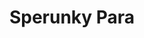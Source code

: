 ---
slug: sperunky-para-1738
title: Sperunky Para
description: "Sperunky Para is an exciting online game. Play for free directly in your browser!"
icon: /images/popular_mods/Sperunky Para.png
url: https://wowtbc.net/sprunkin/sperunky-para/index.html
previewImage: /images/popular_mods/Sperunky Para.png
type: popular mods

# SEO配置
seo:
  title: "Sperunky Para - Play Free Online Game | Fun Browser Games"
  description: "Sperunky Para - Play this fun online game for free in your browser. No download required!"
  ogImage: "/images/popular_mods/Sperunky Para.png"
  keywords: "sperunky-para-1738, online game, browser game, free game, popular mods game, play online"

videoUrls:
  - https://www.youtube.com/embed/example1
  - https://www.youtube.com/embed/example2

whyPlay:
  title: "Why Play Sperunky Para?"
  items:
    - "Immersive Gameplay: Sperunky Para offers an engaging and immersive gaming experience that will keep you entertained for hours"
    - "Challenging Levels: Test your skills with increasingly difficult challenges and obstacles"
    - "Beautiful Graphics: Enjoy stunning visuals and smooth animations that bring the game world to life"
    - "Regular Updates: New content and features are added regularly to keep the game fresh and exciting"
    - "Free to Play: Experience all the fun without spending a penny"
    - "Community Features: Connect with other players, share strategies, and compete for high scores"
    - "Cross-Platform: Play on any device with a web browser, no downloads required"

features:
  title: "Key Features of Sperunky Para"
  image: "/images/popular_mods/Sperunky Para.png"
  items:
    - "Intuitive Controls: Easy to learn controls make Sperunky Para accessible for players of all skill levels"
    - "Multiple Game Modes: Enjoy various gameplay options that provide different challenges and experiences"
    - "Character Customization: Personalize your gaming experience with unique characters and items"
    - "Achievement System: Complete special tasks to earn rewards and recognition"
    - "Leaderboards: Compete with players worldwide and see who can achieve the highest scores"

characteristics:
  title: "Game Characteristics"
  image: "/images/popular_mods/Sperunky Para.png"
  items:
    - "Genre: Popular mods game with elements of strategy and skill"
    - "Difficulty: Suitable for both casual gamers and those seeking a challenge"
    - "Play Time: Quick sessions or extended gameplay, depending on your preference"
    - "Art Style: Vibrant and engaging visuals that enhance the gaming experience"
    - "Sound Design: Immersive audio that complements the gameplay perfectly"

info: "Sperunky Para is an exciting online game that offers players a unique and engaging gaming experience. With its intuitive controls, stunning visuals, and challenging gameplay, Sperunky Para provides hours of entertainment for players of all ages and skill levels. Whether you're looking for a quick gaming session during a break or an extended play session, Sperunky Para delivers an immersive experience that will keep you coming back for more. The game features multiple levels of increasing difficulty, ensuring that players are constantly challenged as they progress. With regular updates adding new content and features, Sperunky Para remains fresh and exciting, providing endless entertainment options for its growing community of players."

howToPlayIntro: "Welcome to Sperunky Para! This guide will walk you through the basics and help you master the game. Whether you're a beginner or looking to improve your skills, these tips and instructions will enhance your gaming experience."

howToPlaySteps:
  - title: "Getting Started"
    description: "Begin your Sperunky Para adventure by familiarizing yourself with the controls. Use your keyboard or mouse to navigate through the game interface. The tutorial will guide you through the basic mechanics and help you understand the objectives."
  - title: "Understanding the Objectives"
    description: "In Sperunky Para, your main goal is to progress through levels by completing specific objectives. Each level presents unique challenges that require different strategies and approaches."
  - title: "Mastering the Controls"
    description: "Practice using the controls to improve your precision and reaction time. Sperunky Para requires quick reflexes and strategic thinking to overcome obstacles and defeat opponents."
  - title: "Utilizing Power-ups"
    description: "Collect power-ups throughout the game to enhance your abilities and overcome difficult challenges. Each power-up offers unique advantages that can be crucial for success."
  - title: "Developing Strategies"
    description: "As you progress in Sperunky Para, develop effective strategies for different scenarios. Analyze patterns, anticipate challenges, and adapt your approach to maximize your performance."

faq:
  title: "Frequently Asked Questions about Sperunky Para"
  items:
    - question: "Is Sperunky Para free to play?"
      answer: "Yes, Sperunky Para is completely free to play directly in your web browser. No downloads or purchases are required to enjoy the full game experience."
    - question: "Can I play Sperunky Para on mobile devices?"
      answer: "Yes, Sperunky Para is optimized for both desktop and mobile play. You can enjoy the game on any device with a web browser and internet connection."
    - question: "Are there any in-game purchases?"
      answer: "While Sperunky Para is free to play, there may be optional in-game purchases available for cosmetic items or additional features that don't affect core gameplay."
    - question: "How often is Sperunky Para updated?"
      answer: "The developers regularly update Sperunky Para with new content, features, and improvements based on player feedback and game performance."
    - question: "Can I play Sperunky Para offline?"
      answer: "Currently, Sperunky Para requires an internet connection to play as it's a browser-based online game."
    - question: "Is Sperunky Para suitable for children?"
      answer: "Yes, Sperunky Para is designed to be family-friendly and suitable for players of all ages."
    - question: "How do I report bugs or issues?"
      answer: "If you encounter any problems while playing Sperunky Para, you can report them through the game's support page or contact the developers directly through their website."
    - question: "Still Have Questions?"
      answer: "If you have additional questions about Sperunky Para that aren't covered in this FAQ, please visit our support center or contact our customer service team for assistance."
---